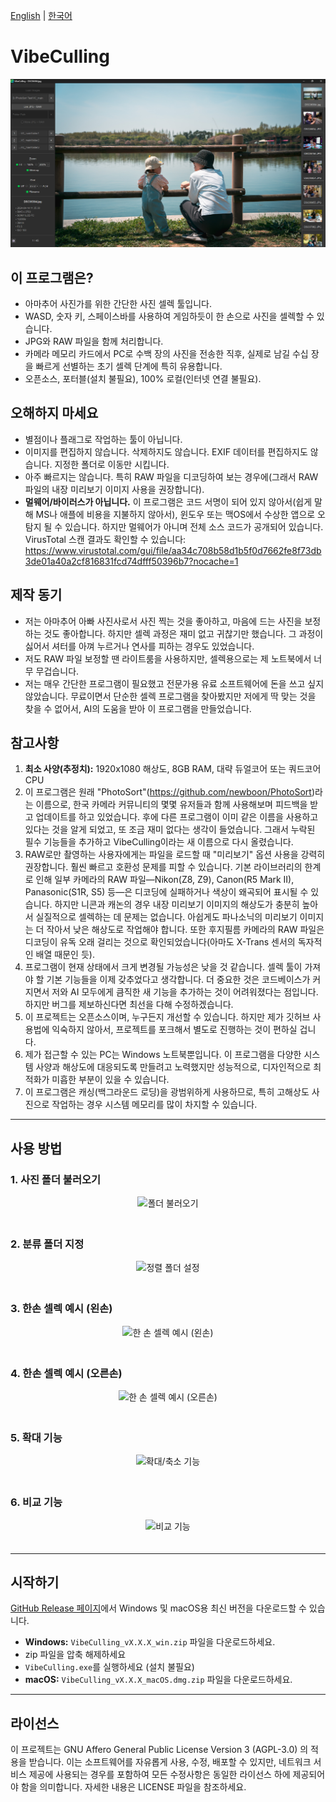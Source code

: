 [English](README.md) | [한국어](README.ko.md)

# VibeCulling

![VibeCulling 스크린샷](./.github/assets/vibeculling_main.png)

## 이 프로그램은?
*   아마추어 사진가를 위한 간단한 사진 셀렉 툴입니다.
*   WASD, 숫자 키, 스페이스바를 사용하여 게임하듯이 한 손으로 사진을 셀렉할 수 있습니다.
*   JPG와 RAW 파일을 함께 처리합니다.
*   카메라 메모리 카드에서 PC로 수백 장의 사진을 전송한 직후, 실제로 남길 수십 장을 빠르게 선별하는 초기 셀렉 단계에 특히 유용합니다.
*   오픈소스, 포터블(설치 불필요), 100% 로컬(인터넷 연결 불필요).

## 오해하지 마세요
*   별점이나 플래그로 작업하는 툴이 아닙니다.
*   이미지를 편집하지 않습니다. 삭제하지도 않습니다. EXIF 데이터를 편집하지도 않습니다. 지정한 폴더로 이동만 시킵니다.
*   아주 빠르지는 않습니다. 특히 RAW 파일을 디코딩하여 보는 경우에(그래서 RAW 파일의 내장 미리보기 이미지 사용을 권장합니다).
*   **멀웨어/바이러스가 아닙니다.** 이 프로그램은 코드 서명이 되어 있지 않아서(쉽게 말해 MS나 애플에 비용을 지불하지 않아서), 윈도우 또는 맥OS에서 수상한 앱으로 오탐지 될 수 있습니다. 하지만 멀웨어가 아니며 전체 소스 코드가 공개되어 있습니다. VirusTotal 스캔 결과도 확인할 수 있습니다: https://www.virustotal.com/gui/file/aa34c708b58d1b5f0d7662fe8f73db3de01a40a2cf816831fcd74dfff50396b7?nocache=1

## 제작 동기
*   저는 아마추어 아빠 사진사로서 사진 찍는 것을 좋아하고, 마음에 드는 사진을 보정하는 것도 좋아합니다. 하지만 셀렉 과정은 재미 없고 귀찮기만 했습니다. 그 과정이 싫어서 셔터를 아껴 누르거나 연사를 피하는 경우도 있었습니다.
*   저도 RAW 파일 보정할 땐 라이트룸을 사용하지만, 셀렉용으로는 제 노트북에서 너무 무겁습니다.
*   저는 매우 간단한 프로그램이 필요했고 전문가용 유료 소프트웨어에 돈을 쓰고 싶지 않았습니다. 무료이면서 단순한 셀렉 프로그램을 찾아봤지만 저에게 딱 맞는 것을 찾을 수 없어서, AI의 도움을 받아 이 프로그램을 만들었습니다.

## 참고사항
1.  **최소 사양(추정치):** 1920x1080 해상도, 8GB RAM, 대략 듀얼코어 또는 쿼드코어 CPU
2.  이 프로그램은 원래 "PhotoSort"(https://github.com/newboon/PhotoSort)라는 이름으로, 한국 카메라 커뮤니티의 몇몇 유저들과 함께 사용해보며 피드백을 받고 업데이트를 하고 있었습니다. 후에 다른 프로그램이 이미 같은 이름을 사용하고 있다는 것을 알게 되었고, 또 조금 재미 없다는 생각이 들었습니다. 그래서 누락된 필수 기능들을 추가하고 VibeCulling이라는 새 이름으로 다시 올렸습니다.
3.  RAW로만 촬영하는 사용자에게는 파일을 로드할 때 "미리보기" 옵션 사용을 강력히 권장합니다. 훨씬 빠르고 호환성 문제를 피할 수 있습니다. 기본 라이브러리의 한계로 인해 일부 카메라의 RAW 파일—Nikon(Z8, Z9), Canon(R5 Mark II), Panasonic(S1R, S5) 등—은 디코딩에 실패하거나 색상이 왜곡되어 표시될 수 있습니다. 하지만 니콘과 캐논의 경우 내장 미리보기 이미지의 해상도가 충분히 높아서 실질적으로 셀렉하는 데 문제는 없습니다. 아쉽게도 파나소닉의 미리보기 이미지는 더 작아서 낮은 해상도로 작업해야 합니다. 또한 후지필름 카메라의 RAW 파일은 디코딩이 유독 오래 걸리는 것으로 확인되었습니다(아마도 X-Trans 센서의 독자적인 배열 때문인 듯).
4.  프로그램이 현재 상태에서 크게 변경될 가능성은 낮을 것 같습니다. 셀렉 툴이 가져야 할 기본 기능들을 이제 갖추었다고 생각합니다. 더 중요한 것은 코드베이스가 커지면서 저와 AI 모두에게 큼직한 새 기능을 추가하는 것이 어려워졌다는 점입니다. 하지만 버그를 제보하신다면 최선을 다해 수정하겠습니다.
5.  이 프로젝트는 오픈소스이며, 누구든지 개선할 수 있습니다. 하지만 제가 깃허브 사용법에 익숙하지 않아서, 프로젝트를 포크해서 별도로 진행하는 것이 편하실 겁니다.
6.  제가 접근할 수 있는 PC는 Windows 노트북뿐입니다. 이 프로그램을 다양한 시스템 사양과 해상도에 대응되도록 만들려고 노력했지만 성능적으로, 디자인적으로 최적화가 미흡한 부분이 있을 수 있습니다.
7.  이 프로그램은 캐싱(백그라운드 로딩)을 광범위하게 사용하므로, 특히 고해상도 사진으로 작업하는 경우 시스템 메모리를 많이 차지할 수 있습니다.


---

## 사용 방법

### 1. 사진 폴더 불러오기
<div align="center">
  <img src=".github/assets/1-folderload-ko.webp" alt="폴더 불러오기" style="margin-bottom: 20px;">
</div>

### 2. 분류 폴더 지정
<div align="center">
  <img src=".github/assets/2-sortfolder2-ko.webp" alt="정렬 폴더 설정" style="margin-bottom: 20px;">
</div>

### 3. 한손 셀렉 예시 (왼손)
<div align="center">
  <img src=".github/assets/3-lefthand-ko.webp" alt="한 손 셀렉 예시 (왼손)" style="margin-bottom: 20px;">
</div>

### 4. 한손 셀렉 예시 (오른손)
<div align="center">
  <img src=".github/assets/4-righthand-ko.webp" alt="한 손 셀렉 예시 (오른손)" style="margin-bottom: 20px;">
</div>

### 5. 확대 기능
<div align="center">
  <img src=".github/assets/5-zoom-ko.webp" alt="확대/축소 기능" style="margin-bottom: 20px;">
</div>

### 6. 비교 기능
<div align="center">
  <img src=".github/assets/6-compare-ko.webp" alt="비교 기능" style="margin-bottom: 20px;">

</div>

---

## 시작하기

[GitHub Release 페이지](https://github.com/newboon/VibeCulling/releases)에서 Windows 및 macOS용 최신 버전을 다운로드할 수 있습니다.

-   **Windows:** `VibeCulling_vX.X.X_win.zip` 파일을 다운로드하세요.
-   zip 파일을 압축 해제하세요
-   `VibeCulling.exe`를 실행하세요 (설치 불필요)
-   **macOS:** `VibeCulling_vX.X.X_macOS.dmg.zip` 파일을 다운로드하세요.


---

## 라이선스

이 프로젝트는 GNU Affero General Public License Version 3 (AGPL-3.0) 의 적용을 받습니다.
이는 소프트웨어를 자유롭게 사용, 수정, 배포할 수 있지만, 네트워크 서비스 제공에 사용되는 경우를 포함하여 모든 수정사항은 동일한 라이선스 하에 제공되어야 함을 의미합니다.
자세한 내용은 LICENSE 파일을 참조하세요.
